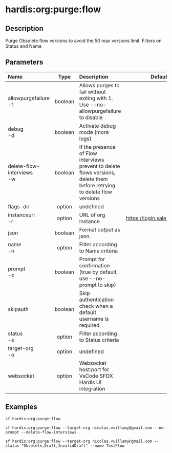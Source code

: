 <!-- This file has been generated with command 'sf hardis:doc:plugin:generate'. Please do not update it manually or it may be overwritten -->
# hardis:org:purge:flow

## Description

Purge Obsolete flow versions to avoid the 50 max versions limit. Filters on Status and Name

## Parameters

| Name                          |  Type   | Description                                                                                                              |            Default             | Required | Options |
|:------------------------------|:-------:|:-------------------------------------------------------------------------------------------------------------------------|:------------------------------:|:--------:|:-------:|
| allowpurgefailure<br/>-f      | boolean | Allows purges to fail without exiting with 1. Use --no-allowpurgefailure to disable                                      |                                |          |         |
| debug<br/>-d                  | boolean | Activate debug mode (more logs)                                                                                          |                                |          |         |
| delete-flow-interviews<br/>-w | boolean | If the presence of Flow interviews prevent to delete flows versions, delete them before retrying to delete flow versions |                                |          |         |
| flags-dir                     | option  | undefined                                                                                                                |                                |          |         |
| instanceurl<br/>-r            | option  | URL of org instance                                                                                                      | <https://login.salesforce.com> |          |         |
| json                          | boolean | Format output as json.                                                                                                   |                                |          |         |
| name<br/>-n                   | option  | Filter according to Name criteria                                                                                        |                                |          |         |
| prompt<br/>-z                 | boolean | Prompt for confirmation (true by default, use --no-prompt to skip)                                                       |                                |          |         |
| skipauth                      | boolean | Skip authentication check when a default username is required                                                            |                                |          |         |
| status<br/>-s                 | option  | Filter according to Status criteria                                                                                      |                                |          |         |
| target-org<br/>-o             | option  | undefined                                                                                                                |                                |          |         |
| websocket                     | option  | Websocket host:port for VsCode SFDX Hardis UI integration                                                                |                                |          |         |

## Examples

```shell
sf hardis:org:purge:flow
```

```shell
sf hardis:org:purge:flow --target-org nicolas.vuillamy@gmail.com --no-prompt --delete-flow-interviews
```

```shell
sf hardis:org:purge:flow --target-org nicolas.vuillamy@gmail.com --status "Obsolete,Draft,InvalidDraft" --name TestFlow
```


